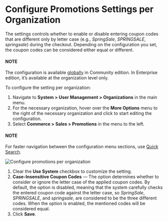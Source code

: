 <a id="sys-conf-commerce-sales-promotions-organization"></a>

# Configure Promotions Settings per Organization

The settings controls whether to enable or disable entering coupon codes that are different only by letter case (e.g., *SpringSale*, *SPRINGSALE*, *springsale*) during the checkout. Depending on the configuration you set, the coupon codes can be considered either equal or different.

#### NOTE
The configuration is available [globally](../../../../../configuration/commerce/sales/promotions-settings.md#sys-config-commerce-sales-promotions) in Community edition. In Enterprise edition, it’s available at the organization level only.

To configure the setting per organization:

1. Navigate to **System > User Management > Organizations** in the main menu.
2. For the necessary organization, hover over the <i class="fa fa-ellipsis-h fa-lg" aria-hidden="true"></i> **More Options** menu to the right of the necessary organization and click <i class="fas fa-cog" aria-hidden="true"></i> to start editing the configuration.
3. Select **Commerce > Sales > Promotions** in the menu to the left.

#### NOTE
For faster navigation between the configuration menu sections, use [Quick Search](../../../../../configuration/quick-search.md#user-guide-system-configuration-quick-search).

![Configure promotions per organization](user/img/system/user_management/org_configuration/sales/promotions-org.png)

1. Clear the **Use System** checkbox to customize the setting.
2. **Case-Insensitive Coupon Codes** — The option determines whether to consider or ignore the letter case of the applied coupon codes. By default, the option is disabled, meaning that the system carefully checks the entered coupon code against the letter case, so *SpringSale*, *SPRINGSALE*, and *springsale*, are considered to be the three different codes. When the option is enabled, the mentioned codes will be considered equal.
3. Click **Save**.

<!-- fa-bars = fa-navicon -->
<!-- Ic Tiles is used as Set As Default in saved views, and as tiles in display layout options -->
<!-- IcPencil refers to Rename in Commerce and Inline Editing in CRM -->
<!-- Check mark in the square. -->
<!-- SortDesc is also used as drop-down arrow -->
<!-- A -->
<!-- B -->
<!-- C -->
<!-- D -->
<!-- E -->
<!-- F -->
<!-- G -->
<!-- H -->
<!-- I -->
<!-- L -->
<!-- M -->
<!-- P -->
<!-- R -->
<!-- S -->
<!-- T -->
<!-- U -->
<!-- Z -->
